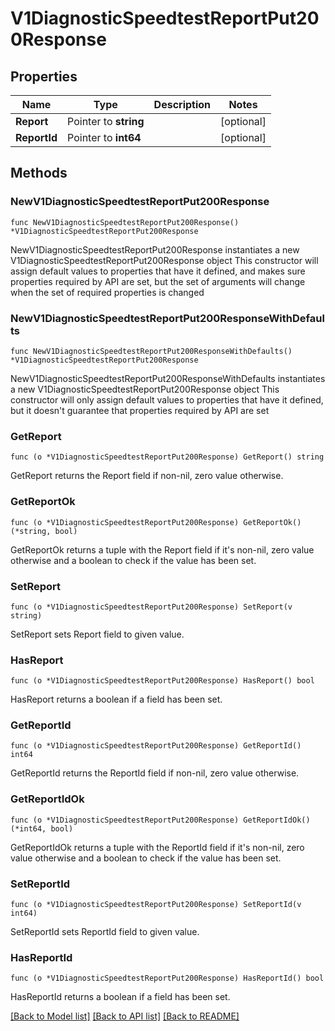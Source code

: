 # V1DiagnosticSpeedtestReportPut200Response

## Properties

Name | Type | Description | Notes
------------ | ------------- | ------------- | -------------
**Report** | Pointer to **string** |  | [optional] 
**ReportId** | Pointer to **int64** |  | [optional] 

## Methods

### NewV1DiagnosticSpeedtestReportPut200Response

`func NewV1DiagnosticSpeedtestReportPut200Response() *V1DiagnosticSpeedtestReportPut200Response`

NewV1DiagnosticSpeedtestReportPut200Response instantiates a new V1DiagnosticSpeedtestReportPut200Response object
This constructor will assign default values to properties that have it defined,
and makes sure properties required by API are set, but the set of arguments
will change when the set of required properties is changed

### NewV1DiagnosticSpeedtestReportPut200ResponseWithDefaults

`func NewV1DiagnosticSpeedtestReportPut200ResponseWithDefaults() *V1DiagnosticSpeedtestReportPut200Response`

NewV1DiagnosticSpeedtestReportPut200ResponseWithDefaults instantiates a new V1DiagnosticSpeedtestReportPut200Response object
This constructor will only assign default values to properties that have it defined,
but it doesn't guarantee that properties required by API are set

### GetReport

`func (o *V1DiagnosticSpeedtestReportPut200Response) GetReport() string`

GetReport returns the Report field if non-nil, zero value otherwise.

### GetReportOk

`func (o *V1DiagnosticSpeedtestReportPut200Response) GetReportOk() (*string, bool)`

GetReportOk returns a tuple with the Report field if it's non-nil, zero value otherwise
and a boolean to check if the value has been set.

### SetReport

`func (o *V1DiagnosticSpeedtestReportPut200Response) SetReport(v string)`

SetReport sets Report field to given value.

### HasReport

`func (o *V1DiagnosticSpeedtestReportPut200Response) HasReport() bool`

HasReport returns a boolean if a field has been set.

### GetReportId

`func (o *V1DiagnosticSpeedtestReportPut200Response) GetReportId() int64`

GetReportId returns the ReportId field if non-nil, zero value otherwise.

### GetReportIdOk

`func (o *V1DiagnosticSpeedtestReportPut200Response) GetReportIdOk() (*int64, bool)`

GetReportIdOk returns a tuple with the ReportId field if it's non-nil, zero value otherwise
and a boolean to check if the value has been set.

### SetReportId

`func (o *V1DiagnosticSpeedtestReportPut200Response) SetReportId(v int64)`

SetReportId sets ReportId field to given value.

### HasReportId

`func (o *V1DiagnosticSpeedtestReportPut200Response) HasReportId() bool`

HasReportId returns a boolean if a field has been set.


[[Back to Model list]](../README.md#documentation-for-models) [[Back to API list]](../README.md#documentation-for-api-endpoints) [[Back to README]](../README.md)


